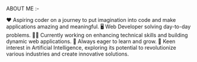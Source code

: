 ABOUT ME :-

❤️ Aspiring coder on a journey to put imagination into code and make applications amazing and meaningful.
🖥️ Web Developer solving day-to-day problems.
🧑‍💻 Currently working on enhancing technical skills and building dynamic web applications.
🌱 Always eager to learn and grow.
🤖 Keen interest in Artificial Intelligence, exploring its potential to revolutionize various industries and create innovative solutions.
